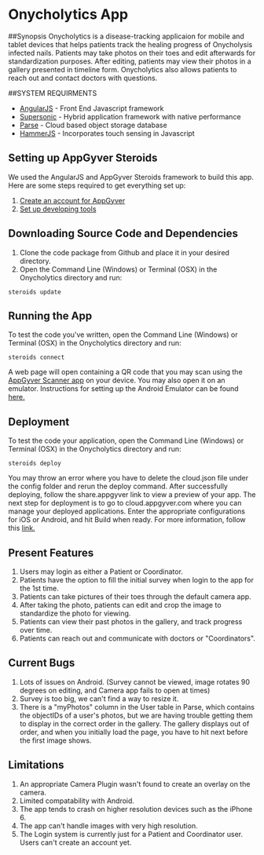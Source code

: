 # Onycholytics App

##Synopsis
Onycholytics is a disease-tracking applicaion for mobile and tablet devices that helps patients track the healing progress of Onycholysis infected nails. Patients may take photos on their toes and edit afterwards for standardization purposes. After editing, patients may view their photos in a gallery presented in timeline form. Onycholytics also allows patients to reach out and contact doctors with questions. 

##SYSTEM REQUIRMENTS
- [AngularJS](https://angularjs.org/) - Front End Javascript framework
- [Supersonic](http://www.appgyver.com/supersonic/ui) - Hybrid application framework with native performance
- [Parse](https://parse.com/) - Cloud based object storage database
- [HammerJS](http://hammerjs.github.io/) - Incorporates touch sensing in Javascript

## Setting up AppGyver Steroids

We used the AngularJS and AppGyver Steroids framework to build this app. Here are some steps required to get everything set up:

1. [Create an account for AppGyver](http://www.appgyver.com/steroids_sign_up)
2. [Set up developing tools](https://academy.appgyver.com/installwizard/steps#/home) 

## Downloading Source Code and Dependencies

1. Clone the code package from Github and place it in your desired directory.
2. Open the Command Line (Windows) or Terminal (OSX) in the Onycholytics directory and run:

```
steroids update
```

## Running the App

To test the code you've written, open the Command Line (Windows) or Terminal (OSX) in the Onycholytics directory and run:
```
steroids connect
```
A web page will open containing a QR code that you may scan using the [AppGyver Scanner app](https://play.google.com/store/apps/details?id=com.appgyver.freshandroid&hl=en) on your device. You may also open it on an emulator. Instructions for setting up the Android Emulator can be found [here.](http://docs.appgyver.com/tooling/cli/emulators/genymotion/)

## Deployment
To test the code your application, open the Command Line (Windows) or Terminal (OSX) in the Onycholytics directory and run:
```
steroids deploy
```
You may throw an error where you have to delete the cloud.json file under the config folder and rerun the deploy command. After successfully deploying, follow the share.appgyver link to view a preview of your app. The next step for deployment is to go to cloud.appgyver.com where you can manage your deployed applications. Enter the appropriate configurations for iOS or Android, and hit Build when ready. For more information, follow this [link.](http://docs.appgyver.com/tooling/build-service/build-settings/deploying-to-cloud/)

## Present Features
1. Users may login as either a Patient or Coordinator. 
2. Patients have the option to fill the initial survey when login to the app for the 1st time.
3. Patients can take pictures of their toes through the default camera app.
4. After taking the photo, patients can edit and crop the image to standardize the photo for viewing. 
5. Patients can view their past photos in the gallery, and track progress over time.
6. Patients can reach out and communicate with doctors or "Coordinators".

## Current Bugs
1. Lots of issues on Android. (Survey cannot be viewed, image rotates 90 degrees on editing, and Camera app fails to open at times)
2. Survey is too big, we can't find a way to resize it.
3. There is a "myPhotos" column in the User table in Parse, which contains the objectIDs of a user's photos, but we are having trouble getting them to display in the correct order in the gallery. The gallery displays out of order, and when you initially load the page, you have to hit next before the first image shows.

## Limitations
1. An appropriate Camera Plugin wasn't found to create an overlay on the camera. 
2. Limited compatability with Android.
3. The app tends to crash on higher resolution devices such as the iPhone 6.
4. The app can't handle images with very high resolution.
5. The Login system is currently just for a Patient and Coordinator user. Users can't create an account yet.

